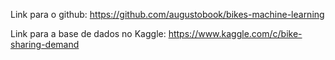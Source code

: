 Link para o github:
https://github.com/augustobook/bikes-machine-learning

Link para a base de dados no Kaggle:
https://www.kaggle.com/c/bike-sharing-demand